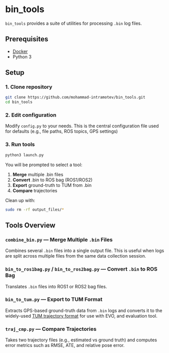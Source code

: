 # bin_tools
`bin_tools` provides a suite of utilities for processing `.bin` log files.

## Prerequisites
- [Docker](https://docs.docker.com/engine/install/)
- Python 3

## Setup
### 1. Clone repository
```bash
git clone https://github.com/mohammad-intramotev/bin_tools.git
cd bin_tools
```

### 2. Edit configuration
Modify `config.py` to your needs. This is the central configuration file used for defaults (e.g., file paths, ROS topics, GPS settings)

### 3. Run tools
```bash
python3 launch.py
```

You will be prompted to select a tool:

1. **Merge** multiple .bin files
2. **Convert** .bin to ROS bag (ROS1/ROS2)
3. **Export** ground-truth to TUM from .bin
4. **Compare** trajectories

Clean up with:  

```bash
sudo rm -rf output_files/*
```

## Tools Overview

### `combine_bin.py` — Merge Multiple `.bin` Files

Combines several `.bin` files into a single output file. This is useful when logs are split across multiple files from the same data collection session.

### `bin_to_ros1bag.py` / `bin_to_ros2bag.py` — Convert `.bin` to ROS Bag

Translates `.bin` files into ROS1 or ROS2 bag files.

### `bin_to_tum.py` — Export to TUM Format

Extracts GPS-based ground-truth data from `.bin` logs and converts it to the widely-used [TUM trajectory format](https://vision.in.tum.de/data/datasets/rgbd-dataset) for use with EVO, and evaluation tool.

### `traj_cmp.py` — Compare Trajectories

Takes two trajectory files (e.g., estimated vs ground truth) and computes error metrics such as RMSE, ATE, and relative pose error.